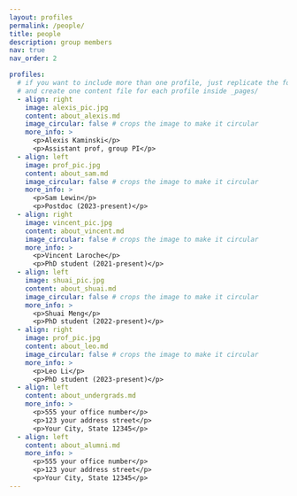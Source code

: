 ```yaml
---
layout: profiles
permalink: /people/
title: people
description: group members
nav: true
nav_order: 2

profiles:
  # if you want to include more than one profile, just replicate the following block
  # and create one content file for each profile inside _pages/
  - align: right
    image: alexis_pic.jpg
    content: about_alexis.md
    image_circular: false # crops the image to make it circular
    more_info: >
      <p>Alexis Kaminski</p>
      <p>Assistant prof, group PI</p>
  - align: left
    image: prof_pic.jpg
    content: about_sam.md
    image_circular: false # crops the image to make it circular
    more_info: >
      <p>Sam Lewin</p>
      <p>Postdoc (2023-present)</p>
  - align: right
    image: vincent_pic.jpg
    content: about_vincent.md
    image_circular: false # crops the image to make it circular
    more_info: >
      <p>Vincent Laroche</p>
      <p>PhD student (2021-present)</p>
  - align: left
    image: shuai_pic.jpg
    content: about_shuai.md
    image_circular: false # crops the image to make it circular
    more_info: >
      <p>Shuai Meng</p>
      <p>PhD student (2022-present)</p>
  - align: right
    image: prof_pic.jpg
    content: about_leo.md
    image_circular: false # crops the image to make it circular
    more_info: >
      <p>Leo Li</p>
      <p>PhD student (2023-present)</p>
  - align: left
    content: about_undergrads.md
    more_info: >
      <p>555 your office number</p>
      <p>123 your address street</p>
      <p>Your City, State 12345</p>
  - align: left
    content: about_alumni.md
    more_info: >
      <p>555 your office number</p>
      <p>123 your address street</p>
      <p>Your City, State 12345</p>
---
```

